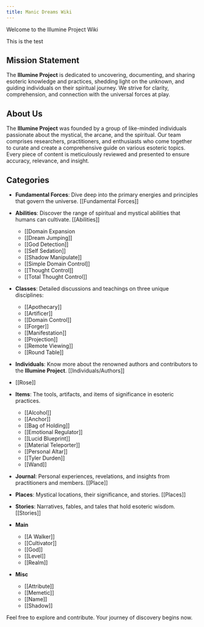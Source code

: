 ```yaml
---
title: Manic Dreams Wiki
---
```


Welcome to the Illumine Project Wiki

This is the test

## Mission Statement
The **Illumine Project** is dedicated to uncovering, documenting, and sharing esoteric knowledge and practices, shedding light on the unknown, and guiding individuals on their spiritual journey. We strive for clarity, comprehension, and connection with the universal forces at play.

## About Us
The **Illumine Project** was founded by a group of like-minded individuals passionate about the mystical, the arcane, and the spiritual. Our team comprises researchers, practitioners, and enthusiasts who come together to curate and create a comprehensive guide on various esoteric topics. Every piece of content is meticulously reviewed and presented to ensure accuracy, relevance, and insight.

## Categories

- **Fundamental Forces**: Dive deep into the primary energies and principles that govern the universe. [[Fundamental Forces]]
  
- **Abilities**: Discover the range of spiritual and mystical abilities that humans can cultivate. [[Abilities]]
  - [[Domain Expansion
  - [[Dream Jumping]]
  - [[God Detection]]
  - [[Self Sedation]]
  - [[Shadow Manipulate]]
  - [[Simple Domain Control]]
  - [[Thought Control]]
  - [[Total Thought Control]]
- **Classes**: Detailed discussions and teachings on three unique disciplines:
  - [[Apothecary]]
  - [[Artificer]]
  - [[Domain Control]]
  - [[Forger]]
  - [[Manifestation]]
  - [[Projection]]
  - [[Remote Viewing]]
  - [[Round Table]]

- **Individuals**: Know more about the renowned authors and contributors to the **Illumine Project**. [[Individuals/Authors]]
 - [[Rose]]

- **Items**: The tools, artifacts, and items of significance in esoteric practices.
  - [[Alcohol]]
  - [[Anchor]]
  - [[Bag of Holding]]
  - [[Emotional Regulator]]
  - [[Lucid Blueprint]]
  - [[Material Teleporter]]
  - [[Personal Altar]]
  - [[Tyler Durden]]
  - [[Wand]] 
- **Journal**: Personal experiences, revelations, and insights from practitioners and members. [[Place]]
  
- **Places**: Mystical locations, their significance, and stories. [[Places]]
  
- **Stories**: Narratives, fables, and tales that hold esoteric wisdom. [[Stories]]

- **Main**
  - [[A Walker]]
  - [[Cultivator]]
  - [[God]]
  - [[Level]]
  - [[Realm]]

- **Misc**
  - [[Attribute]]
  - [[Memetic]]
  - [[Name]]
  - [[Shadow]]

Feel free to explore and contribute. Your journey of discovery begins now.

